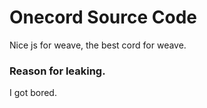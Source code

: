 # Onecord Source Code
Nice js for weave, the best cord for weave.
### Reason for leaking.
I got bored.

